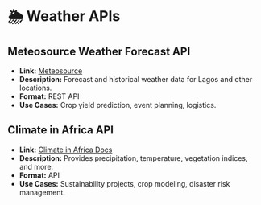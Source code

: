 # 🌦️ Weather APIs

## Meteosource Weather Forecast API
- **Link:** [Meteosource](https://www.meteosource.com/api-weather-forecast-lagos?utm_source=chatgpt.com)
- **Description:** Forecast and historical weather data for Lagos and other locations.
- **Format:** REST API
- **Use Cases:** Crop yield prediction, event planning, logistics.

## Climate in Africa API
- **Link:** [Climate in Africa Docs](https://docs.climateinafrica.com/?utm_source=chatgpt.com)
- **Description:** Provides precipitation, temperature, vegetation indices, and more.
- **Format:** API
- **Use Cases:** Sustainability projects, crop modeling, disaster risk management.

